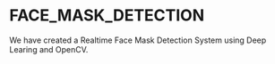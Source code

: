 # FACE_MASK_DETECTION
We have created a Realtime Face Mask Detection System using Deep Learing and OpenCV.
